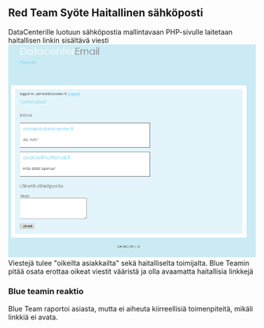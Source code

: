 ## Red Team Syöte Haitallinen sähköposti

DataCenterille luotuun sähköpostia mallintavaan PHP-sivulle laitetaan haitallisen linkin sisältävä viesti
![email](sposti.PNG)
Viestejä tulee "oikeilta asiakkailta" sekä haitalliselta toimijalta. Blue Teamin pitää osata erottaa oikeat viestit
vääristä ja olla avaamatta haitallisia linkkejä

### Blue teamin reaktio

Blue Team raportoi asiasta, mutta ei aiheuta kiirreellisiä toimenpiteitä, mikäli linkkiä ei avata.
